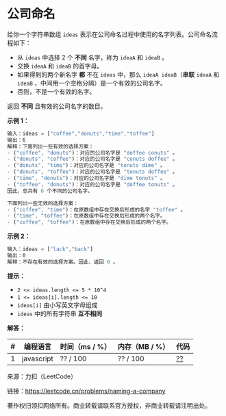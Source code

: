 # 公司命名

给你一个字符串数组 `ideas` 表示在公司命名过程中使用的名字列表。公司命名流程如下：

- 从 `ideas` 中选择 2 个 **不同** 名字，称为 `ideaA` 和 `ideaB` 。
- 交换 `ideaA` 和 `ideaB` 的首字母。
- 如果得到的两个新名字 **都** 不在 `ideas` 中，那么 `ideaA ideaB`（**串联** `ideaA` 和 `ideaB` ，中间用一个空格分隔）是一个有效的公司名字。
- 否则，不是一个有效的名字。

返回 **不同** 且有效的公司名字的数目。

**示例 1：**

``` javascript
输入：ideas = ["coffee","donuts","time","toffee"]
输出：6
解释：下面列出一些有效的选择方案：
- ("coffee", "donuts")：对应的公司名字是 "doffee conuts" 。
- ("donuts", "coffee")：对应的公司名字是 "conuts doffee" 。
- ("donuts", "time")：对应的公司名字是 "tonuts dime" 。
- ("donuts", "toffee")：对应的公司名字是 "tonuts doffee" 。
- ("time", "donuts")：对应的公司名字是 "dime tonuts" 。
- ("toffee", "donuts")：对应的公司名字是 "doffee tonuts" 。
因此，总共有 6 个不同的公司名字。

下面列出一些无效的选择方案：
- ("coffee", "time")：在原数组中存在交换后形成的名字 "toffee" 。
- ("time", "toffee")：在原数组中存在交换后形成的两个名字。
- ("coffee", "toffee")：在原数组中存在交换后形成的两个名字。
```

**示例 2：**

``` javascript
输入：ideas = ["lack","back"]
输出：0
解释：不存在有效的选择方案。因此，返回 0 。
```

**提示：**

- `2 <= ideas.length <= 5 * 10^4`
- `1 <= ideas[i].length <= 10`
- `ideas[i]` 由小写英文字母组成
- `ideas` 中的所有字符串 **互不相同**

**解答：**

**#**|**编程语言**|**时间（ms / %）**|**内存（MB / %）**|**代码**
--|--|--|--|--
1|javascript|?? / 100|?? / 100|[??](./javascript/ac_v1.js)

来源：力扣（LeetCode）

链接：https://leetcode.cn/problems/naming-a-company

著作权归领扣网络所有。商业转载请联系官方授权，非商业转载请注明出处。
